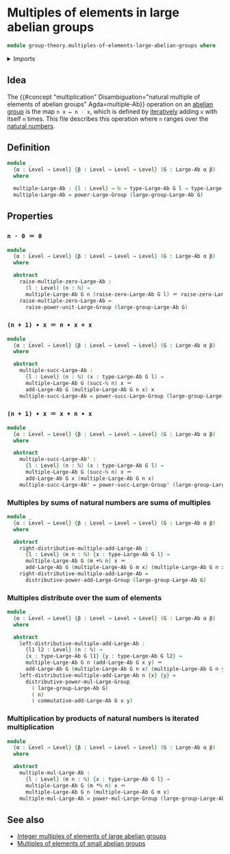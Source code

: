 # Multiples of elements in large abelian groups

```agda
module group-theory.multiples-of-elements-large-abelian-groups where
```

<details><summary>Imports</summary>

```agda
open import elementary-number-theory.addition-natural-numbers
open import elementary-number-theory.multiplication-natural-numbers
open import elementary-number-theory.natural-numbers

open import foundation.identity-types
open import foundation.transport-along-identifications
open import foundation.universe-levels

open import group-theory.large-abelian-groups
open import group-theory.powers-of-elements-large-groups
```

</details>

## Idea

The
{{#concept "multiplication" Disambiguation="natural multiple of elements of abelian groups" Agda=multiple-Ab}}
operation on an [abelian group](group-theory.abelian-groups.md) is the map
`n x ↦ n · x`, which is defined by
[iteratively](foundation.iterating-functions.md) adding `x` with itself `n`
times. This file describes this operation where `n` ranges over the
[natural numbers](elementary-number-theory.natural-numbers.md).

## Definition

```agda
module _
  {α : Level → Level} {β : Level → Level → Level} (G : Large-Ab α β)
  where

  multiple-Large-Ab : {l : Level} → ℕ → type-Large-Ab G l → type-Large-Ab G l
  multiple-Large-Ab = power-Large-Group (large-group-Large-Ab G)
```

## Properties

### `n · 0 ＝ 0`

```agda
module _
  {α : Level → Level} {β : Level → Level → Level} (G : Large-Ab α β)
  where

  abstract
    raise-multiple-zero-Large-Ab :
      (l : Level) (n : ℕ) →
      multiple-Large-Ab G n (raise-zero-Large-Ab G l) ＝ raise-zero-Large-Ab G l
    raise-multiple-zero-Large-Ab =
      raise-power-unit-Large-Group (large-group-Large-Ab G)
```

### `(n + 1) ∙ x ＝ n ∙ x + x`

```agda
module _
  {α : Level → Level} {β : Level → Level → Level} (G : Large-Ab α β)
  where

  abstract
    multiple-succ-Large-Ab :
      {l : Level} (n : ℕ) (x : type-Large-Ab G l) →
      multiple-Large-Ab G (succ-ℕ n) x ＝
      add-Large-Ab G (multiple-Large-Ab G n x) x
    multiple-succ-Large-Ab = power-succ-Large-Group (large-group-Large-Ab G)
```

### `(n + 1) ∙ x ＝ x + n ∙ x`

```agda
module _
  {α : Level → Level} {β : Level → Level → Level} (G : Large-Ab α β)
  where

  abstract
    multiple-succ-Large-Ab' :
      {l : Level} (n : ℕ) (x : type-Large-Ab G l) →
      multiple-Large-Ab G (succ-ℕ n) x ＝
      add-Large-Ab G x (multiple-Large-Ab G n x)
    multiple-succ-Large-Ab' = power-succ-Large-Group' (large-group-Large-Ab G)
```

### Multiples by sums of natural numbers are sums of multiples

```agda
module _
  {α : Level → Level} {β : Level → Level → Level} (G : Large-Ab α β)
  where

  abstract
    right-distributive-multiple-add-Large-Ab :
      {l : Level} (m n : ℕ) {x : type-Large-Ab G l} →
      multiple-Large-Ab G (m +ℕ n) x ＝
      add-Large-Ab G (multiple-Large-Ab G m x) (multiple-Large-Ab G n x)
    right-distributive-multiple-add-Large-Ab =
      distributive-power-add-Large-Group (large-group-Large-Ab G)
```

### Multiples distribute over the sum of elements

```agda
module _
  {α : Level → Level} {β : Level → Level → Level} (G : Large-Ab α β)
  where

  abstract
    left-distributive-multiple-add-Large-Ab :
      {l1 l2 : Level} (n : ℕ) →
      {x : type-Large-Ab G l1} {y : type-Large-Ab G l2} →
      multiple-Large-Ab G n (add-Large-Ab G x y) ＝
      add-Large-Ab G (multiple-Large-Ab G n x) (multiple-Large-Ab G n y)
    left-distributive-multiple-add-Large-Ab n {x} {y} =
      distributive-power-mul-Large-Group
        ( large-group-Large-Ab G)
        ( n)
        ( commutative-add-Large-Ab G x y)
```

### Multiplication by products of natural numbers is iterated multiplication

```agda
module _
  {α : Level → Level} {β : Level → Level → Level} (G : Large-Ab α β)
  where

  abstract
    multiple-mul-Large-Ab :
      {l : Level} (m n : ℕ) {x : type-Large-Ab G l} →
      multiple-Large-Ab G (m *ℕ n) x ＝
      multiple-Large-Ab G n (multiple-Large-Ab G m x)
    multiple-mul-Large-Ab = power-mul-Large-Group (large-group-Large-Ab G)
```

## See also

- [Integer multiples of elements of large abelian groups](group-theory.integer-multiples-of-elements-large-abelian-groups.md)
- [Multiples of elements of small abelian groups](group-theory.multiples-of-elements-abelian-groups.md)
